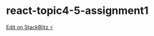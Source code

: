 # react-topic4-5-assignment1

[Edit on StackBlitz ⚡️](https://stackblitz.com/edit/react-topic4-5-assignment1)